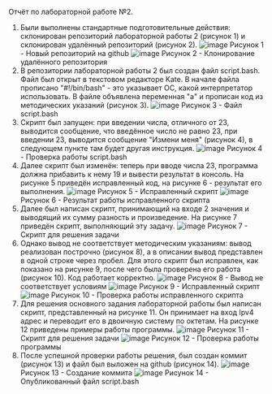Отчёт по лабораторной работе №2.

1. Были выполнены стандартные подготовительные действия: склонирован репозиторий лабораторной работы 2 (рисунок 1) и склонирован удалённый репозиторий (рисунок 2).
   ![image](https://github.com/Klochkova24/lab-2/assets/91188482/6e702a5b-737e-4238-b832-20f3b91eaf7b)
   Рисунок 1 - Новый репозиторий на github
   ![image](https://github.com/Klochkova24/lab-2/assets/91188482/a7ca0ade-7e73-4566-b3fe-fc3ca9fd770c)
   Рисунок 2 - Клонирование удалённого репозитория
2. В репозитории лабораторной работы 2 был создан файл script.bash. Файл был открыт в текстовом редакторе Kate. В начале файла прописано "#!/bin/bash" - это указывает ОС, какой интерпретатор использовать. В файле объявлена переменная "а" и прописан код из методических указаний (рисунок 3).
   ![image](https://github.com/Klochkova24/lab-2/assets/91188482/f4b78a00-0ea4-4bb9-8df7-012c28643ea2)
   Рисунок 3 - Файл script.bash
4. Скрипт был запущен: при введении числа, отличного от 23, выводится сообщение, что введённое число не равно 23, при введении 23, выводится сообщение "Измени меня" (рисунок 4), в следующем пункте там будет другая инструкция.
   ![image](https://github.com/Klochkova24/lab-2/assets/91188482/1b10b9c1-05c8-42db-bec5-3dd56f83ddfc)
   Рисунок 4 - Проверка работы script.bash
6. Далее скрипт был изменён: теперь при вводе числа 23, программа должна прибавить к нему 19 и вывести результат в консоль. На рисунке 5 приведён исправленный код, на рисунке 6 - результат его выполнения.
   ![image](https://github.com/Klochkova24/lab-2/assets/91188482/5be53e7c-a414-4082-b984-5f431aa7fab6)
   Рисунок 5 - Исправленный скрипт
   ![image](https://github.com/Klochkova24/lab-2/assets/91188482/6502c379-04e8-441a-ac08-fd4232f9823d)
   Рисунок 6 - Результат работы исправленного скрипта
8. Далее был написан скрипт, принимающий на входе 2 значения и выводящий их сумму разность и произведение. На рисунке 7 приведён скрипт, выполняющий эту задачу.
   ![image](https://github.com/Klochkova24/lab-2/assets/91188482/19fff7ec-6a92-4886-8715-8e38806d300a)
   Рисунок 7 - Скрипт для решения задачи
10. Однако вывод не соответствует методическим указаниям: вывод реализован построчно (рисунок 8), а в описании вывод представлен в одной строке через пробел. Для этого скрипт был исправлен, как показано на рисунке 9, после чего была проверена его работа (рисунок 10). Код работает корректно.
    ![image](https://github.com/Klochkova24/lab-2/assets/91188482/91f0dd26-e535-4fc9-ae9b-be261f35024b)
    Рисунок 8 - Вывод не соответствует условиям
    ![image](https://github.com/Klochkova24/lab-2/assets/91188482/b46b27f8-16fa-419b-bc3a-de3b03155667)
    Рисунок 9 - Исправленный скрипт
    ![image](https://github.com/Klochkova24/lab-2/assets/91188482/bc2e4f7a-0824-4bf6-8fe7-102f2b1dfe4c)
    Рисунок 10 - Проверка работы исправленного скрипта
12. Для решения основного задания лабораторной работы был написан скрипт, представленный на рисунке 11. Он принимает на вход Ipv4 адрес и переводит его в двоичную систему по октетам. На рисунке 12 приведены примеры работы программы.
    ![image](https://github.com/Klochkova24/lab-2/assets/91188482/1d25b70a-0c0a-4945-b7bf-79097272ff3a)
    Рисунок 11 - Скрипт для решения задачи
    ![image](https://github.com/Klochkova24/lab-2/assets/91188482/7bbfcc79-453e-40a9-94d1-f61d83ef55fc)
    Рисунок 12 - Проверка работы программы
14. После успешной проверки работы решения, был создан коммит (рисунок 13) и файл был выложен на github (рисунок 14).
    ![image](https://github.com/Klochkova24/lab-2/assets/91188482/3c55471c-e0ce-465d-89ae-0999093bc3be)
    Рисунок 13 - Создание коммита
    ![image](https://github.com/Klochkova24/lab-2/assets/91188482/d13baa4a-0ab6-4f98-973f-e3d2e30eb2e9)
    Рисунок 14 - Опубликованный файл script.bash














